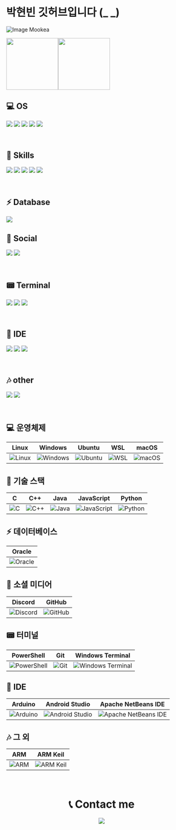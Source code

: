 # 박현빈 깃허브입니다 (_ _)
![Image Mookea](https://github.com/ppareu/ppareu/assets/127382049/c82078ff-4471-465d-884c-25c316780e81)


<img align="" height="137px" src="https://github-readme-stats.vercel.app/api?username=ppareu&hide_title=true&hide_border=true&show_icons=true&include_all_commits=true&line_height=21&bg_color=0,EC6C6C,FFD479,FFFC79,73FA79&theme=graywhite&locale=en" /><img align="" height="137px" src="https://github-readme-stats.vercel.app/api/top-langs/?username=ppareu&hide_title=true&hide_border=true&layout=compact&bg_color=0,73FA79,73FDFF,D783FF&theme=graywhite&locale=en" />


## 💻 OS

  <img src="https://img.shields.io/badge/linux-FCC624?style=for-the-badge&logo=Linux&logoColor=black"> <img src="https://img.shields.io/badge/Windows-0078D6?style=for-the-badge&logo=windows&logoColor=white">
  <img src="https://img.shields.io/badge/Ubuntu-E95420?style=for-the-badge&logo=ubuntu&logoColor=white"> <img src="https://img.shields.io/badge/WSL-0a97f5?style=for-the-badge&logo=linux&logoColor=white">
  <img src="https://img.shields.io/badge/mac%20os-000000?style=for-the-badge&logo=apple&logoColor=white">

<br>

## 🚀 Skills
 <img src="https://img.shields.io/badge/C-A8B9CC?style=for-the-badge&logo=c&logoColor=white"> <img src="https://img.shields.io/badge/c++-00599C?style=for-the-badge&logo=C%2B%2B&logoColor=white"> 
 <img src="https://img.shields.io/badge/Java-ED8B00?style=for-the-badge&logo=openjdk&logoColor=white"> <img src="https://img.shields.io/badge/javascript-F7DF1E?style=for-the-badge&logo=javascript&logoColor=black"> 
 <img src="https://img.shields.io/badge/python-3776AB?style=for-the-badge&logo=python&logoColor=white">

<br>

## ⚡ Database
   <img src="https://img.shields.io/badge/oracle-F80000?style=for-the-badge&logo=Oracle&logoColor=white">
   
<br>

## 👻 Social
<img src="https://img.shields.io/badge/discord-5865F2?style=for-the-badge&logo=discord&logoColor=white"> <img src="https://img.shields.io/badge/github-181717?style=for-the-badge&logo=Github&logoColor=white">
  
<br>
  
## 📟 Terminal
  <img src="https://img.shields.io/badge/powershell-5391FE?style=for-the-badge&logo=powershell&logoColor=white"> <img src="https://img.shields.io/badge/git-F05032?style=for-the-badge&logo=git&logoColor=white">
  <img src="https://img.shields.io/badge/windowsterminal-4D4D4D?style=for-the-badge&logo=windowsterminal&logoColor=white">

<br>

## 🧩 IDE
  <img src="https://img.shields.io/badge/arduino-00878F?style=for-the-badge&logo=arduino&logoColor=white"> <img src="https://img.shields.io/badge/androidstudio-3DDC84?style=for-the-badge&logo=arduino&logoColor=white"> <img src="https://img.shields.io/badge/apachenetbeanside-1B6AC6?style=for-the-badge&logo=apachenetbeanside&logoColor=white">

<br>

## 🎶 other
  <img src="https://img.shields.io/badge/arm-0091BD?style=for-the-badge&logo=arm&logoColor=white"> <img src="https://img.shields.io/badge/armkeil-394049?style=for-the-badge&logo=armkeil&logoColor=white">
  
<br>

## 💻 운영체제
| Linux      | Windows       | Ubuntu       | WSL        | macOS     |
|------------|---------------|--------------|------------|-----------|
| ![Linux](https://img.shields.io/badge/linux-FCC624?style=for-the-badge&logo=Linux&logoColor=black) | ![Windows](https://img.shields.io/badge/Windows-0078D6?style=for-the-badge&logo=windows&logoColor=white) | ![Ubuntu](https://img.shields.io/badge/Ubuntu-E95420?style=for-the-badge&logo=ubuntu&logoColor=white) | ![WSL](https://img.shields.io/badge/WSL-0a97f5?style=for-the-badge&logo=linux&logoColor=white) | ![macOS](https://img.shields.io/badge/mac%20os-000000?style=for-the-badge&logo=apple&logoColor=white) |

## 🚀 기술 스택
| C          | C++           | Java         | JavaScript    | Python     |
|------------|---------------|--------------|---------------|------------|
| ![C](https://img.shields.io/badge/C-A8B9CC?style=for-the-badge&logo=c&logoColor=white) | ![C++](https://img.shields.io/badge/c++-00599C?style=for-the-badge&logo=C%2B%2B&logoColor=white) | ![Java](https://img.shields.io/badge/Java-ED8B00?style=for-the-badge&logo=openjdk&logoColor=white) | ![JavaScript](https://img.shields.io/badge/javascript-F7DF1E?style=for-the-badge&logo=javascript&logoColor=black) | ![Python](https://img.shields.io/badge/python-3776AB?style=for-the-badge&logo=python&logoColor=white) |

## ⚡ 데이터베이스
| Oracle     |
|------------|
| ![Oracle](https://img.shields.io/badge/oracle-F80000?style=for-the-badge&logo=Oracle&logoColor=white) |

## 👻 소셜 미디어
| Discord      | GitHub       |
|--------------|--------------|
| ![Discord](https://img.shields.io/badge/discord-5865F2?style=for-the-badge&logo=discord&logoColor=white) | ![GitHub](https://img.shields.io/badge/github-181717?style=for-the-badge&logo=Github&logoColor=white) |

## 📟 터미널
| PowerShell   | Git          | Windows Terminal |
|--------------|--------------|-------------------|
| ![PowerShell](https://img.shields.io/badge/powershell-5391FE?style=for-the-badge&logo=powershell&logoColor=white) | ![Git](https://img.shields.io/badge/git-F05032?style=for-the-badge&logo=git&logoColor=white) | ![Windows Terminal](https://img.shields.io/badge/windowsterminal-4D4D4D?style=for-the-badge&logo=windowsterminal&logoColor=white) |

## 🧩 IDE
| Arduino     | Android Studio | Apache NetBeans IDE |
|-------------|----------------|----------------------|
| ![Arduino](https://img.shields.io/badge/arduino-00878F?style=for-the-badge&logo=arduino&logoColor=white) | ![Android Studio](https://img.shields.io/badge/androidstudio-3DDC84?style=for-the-badge&logo=androidstudio&logoColor=white) | ![Apache NetBeans IDE](https://img.shields.io/badge/apachenetbeanside-1B6AC6?style=for-the-badge&logo=apachenetbeanside&logoColor=white) |

## 🎶 그 외
| ARM        | ARM Keil    |
|------------|------------|
| ![ARM](https://img.shields.io/badge/arm-0091BD?style=for-the-badge&logo=arm&logoColor=white) | ![ARM Keil](https://img.shields.io/badge/armkeil-394049?style=for-the-badge&logo=armkeil&logoColor=white) |

<br>

<div align=center><h1>📞 Contact me</h1></div>
<p align="center">
  <a href="mailto:bin000120@naver.com"><img src="https://img.shields.io/badge/naver-03C75A?style=for-the-badge&link=mailto:bin000120@naver.com"/></a>
</p>


